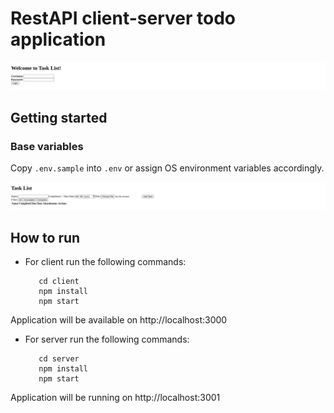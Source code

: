 # RestAPI client-server todo application

<center> 
  <img title="Configuration" alt="Configuration image" src="docs/images/configuration.png">
</center>

## Getting started

### Base variables

<p style="text-align: justify;">
  Copy <code>.env.sample</code> into <code>.env</code> or assign OS environment variables accordingly.
</p>

<center> 
  <img title="Architecture" alt="Architecture image" src="docs/images/architecture.png">
</center>

## How to run

* For client run the following commands:
    ```
       cd client
       npm install
       npm start
    ```

Application will be available on http://localhost:3000

* For server run the following commands:
    ```
       cd server
       npm install
       npm start
    ```
Application will be running on http://localhost:3001
